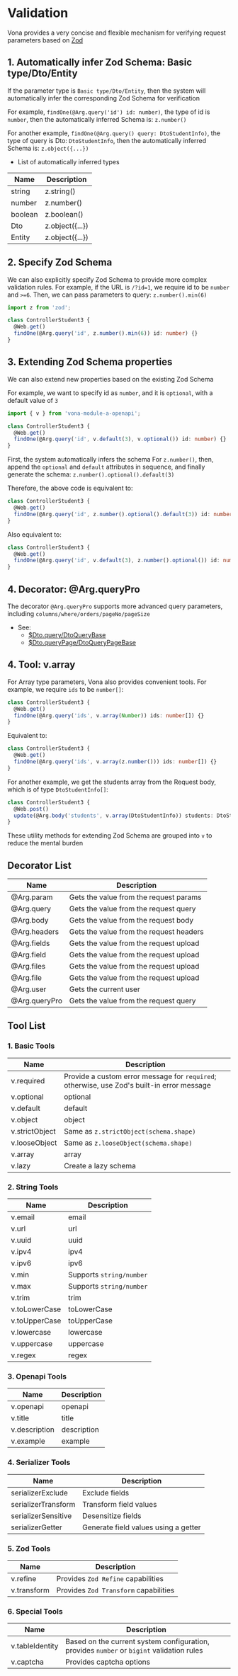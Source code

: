 # Validation

Vona provides a very concise and flexible mechanism for verifying request parameters based on [Zod](https://zod.dev)

## 1. Automatically infer Zod Schema: Basic type/Dto/Entity

If the parameter type is `Basic type/Dto/Entity`, then the system will automatically infer the corresponding Zod Schema for verification

For example, `findOne(@Arg.query('id') id: number)`, the type of id is `number`, then the automatically inferred Schema is: `z.number()`

For another example, `findOne(@Arg.query() query: DtoStudentInfo)`, the type of query is Dto: `DtoStudentInfo`, then the automatically inferred Schema is: `z.object({...})`

* List of automatically inferred types

|Name|Description|
|--|--|
|string|z.string()|
|number|z.number()|
|boolean|z.boolean()|
|Dto|z.object({...})|
|Entity|z.object({...})|

## 2. Specify Zod Schema

We can also explicitly specify Zod Schema to provide more complex validation rules. For example, if the URL is `/?id=1`, we require id to be `number` and `>=6`. Then, we can pass parameters to query: `z.number().min(6)`

``` typescript
import z from 'zod';

class ControllerStudent3 {
  @Web.get()
  findOne(@Arg.query('id', z.number().min(6)) id: number) {}
}
```

## 3. Extending Zod Schema properties

We can also extend new properties based on the existing Zod Schema

For example, we want to specify id as `number`, and it is `optional`, with a default value of `3`

``` typescript
import { v } from 'vona-module-a-openapi';

class ControllerStudent3 {
  @Web.get()
  findOne(@Arg.query('id', v.default(3), v.optional()) id: number) {}
}
```

First, the system automatically infers the schema For `z.number()`, then, append the `optional` and `default` attributes in sequence, and finally generate the schema: `z.number().optional().default(3)`

Therefore, the above code is equivalent to:

``` typescript
class ControllerStudent3 {
  @Web.get()
  findOne(@Arg.query('id', z.number().optional().default(3)) id: number) {}
}
```

Also equivalent to:

``` typescript
class ControllerStudent3 {
  @Web.get()
  findOne(@Arg.query('id', v.default(3), z.number().optional()) id: number) {}
}
```

## 4. Decorator: @Arg.queryPro

The decorator `@Arg.queryPro` supports more advanced query parameters, including `columns/where/orders/pageNo/pageSize`

- See:
  - [$Dto.query/DtoQueryBase](../orm/dto/query.md)
  - [$Dto.queryPage/DtoQueryPageBase](../orm/dto/query-page.md)

## 4. Tool: v.array

For Array type parameters, Vona also provides convenient tools. For example, we require `ids` to be `number[]`:

``` typescript
class ControllerStudent3 {
  @Web.get()
  findOne(@Arg.query('ids', v.array(Number)) ids: number[]) {}
}
```

Equivalent to:

``` typescript
class ControllerStudent3 {
  @Web.get()
  findOne(@Arg.query('ids', v.array(z.number())) ids: number[]) {}
}
```

For another example, we get the students array from the Request body, which is of type `DtoStudentInfo[]`:

``` typescript
class ControllerStudent3 {
  @Web.post()
  update(@Arg.body('students', v.array(DtoStudentInfo)) students: DtoStudentInfo[]) {}
}
```

These utility methods for extending Zod Schema are grouped into `v` to reduce the mental burden

## Decorator List

|Name|Description|
|--|--|
|@Arg.param|Gets the value from the request params|
|@Arg.query|Gets the value from the request query|
|@Arg.body|Gets the value from the request body|
|@Arg.headers|Gets the value from the request headers|
|@Arg.fields|Gets the value from the request upload|
|@Arg.field|Gets the value from the request upload|
|@Arg.files|Gets the value from the request upload|
|@Arg.file|Gets the value from the request upload|
|@Arg.user|Gets the current user|
|@Arg.queryPro|Gets the value from the request query|

## Tool List

### 1. Basic Tools

|Name|Description|
|--|--|
|v.required|Provide a custom error message for `required`; otherwise, use Zod's built-in error message|
|v.optional|optional|
|v.default|default|
|v.object|object|
|v.strictObject|Same as `z.strictObject(schema.shape)`|
|v.looseObject|Same as `z.looseObject(schema.shape)`|
|v.array|array|
|v.lazy|Create a lazy schema|

### 2. String Tools

|Name|Description|
|--|--|
|v.email|email|
|v.url|url|
|v.uuid|uuid|
|v.ipv4|ipv4|
|v.ipv6|ipv6|
|v.min|Supports `string/number`|
|v.max|Supports `string/number`|
|v.trim|trim|
|v.toLowerCase|toLowerCase|
|v.toUpperCase|toUpperCase|
|v.lowercase|lowercase|
|v.uppercase|uppercase|
|v.regex|regex|

### 3. Openapi Tools

|Name|Description|
|--|--|
|v.openapi|openapi|
|v.title|title|
|v.description|description|
|v.example|example|

### 4. Serializer Tools

|Name|Description|
|--|--|
|serializerExclude|Exclude fields|
|serializerTransform|Transform field values|
|serializerSensitive|Desensitize fields|
|serializerGetter|Generate field values ​​using a getter|

### 5. Zod Tools

|Name|Description|
|--|--|
|v.refine|Provides `Zod Refine` capabilities|
|v.transform|Provides `Zod Transform` capabilities|

### 6. Special Tools

|Name|Description|
|--|--|
|v.tableIdentity|Based on the current system configuration, provides `number` or `bigint` validation rules |
|v.captcha| Provides captcha options|
